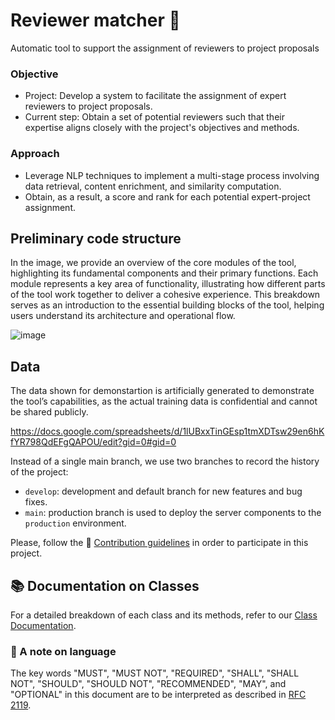 # Reviewer matcher 🤺
Automatic tool to support the assignment of reviewers to project proposals
### Objective
- Project: Develop a system to facilitate the assignment of expert reviewers to project proposals.
- Current step: Obtain a set of potential reviewers such that their expertise aligns closely with the project's objectives and methods.

### Approach
- Leverage NLP techniques to implement a multi-stage process involving data retrieval, content enrichment, and similarity computation.
- Obtain, as a result, a score and rank for each potential expert-project assignment.

## Preliminary code structure

In the image, we provide an overview of the core modules of the tool, highlighting its fundamental components and their primary functions. Each module represents a key area of functionality, illustrating how different parts of the tool work together to deliver a cohesive experience. This breakdown serves as an introduction to the essential building blocks of the tool, helping users understand its architecture and operational flow.

![image](https://github.com/user-attachments/assets/e47e2ad0-8946-4ad9-84ee-ecba3c8783f4)

## Data

The data shown for demonstartion is artificially generated to demonstrate the tool’s capabilities, as the actual training data is confidential and cannot be shared publicly.

https://docs.google.com/spreadsheets/d/1lUBxxTinGEsp1tmXDTsw29en6hKfYR798QdEFgQAPOU/edit?gid=0#gid=0

Instead of a single main branch, we use two branches to record the history of the project:

- `develop`: development and default branch for new features and bug fixes.
- `main`: production branch is used to deploy the server components to the `production` environment.

Please, follow the 📗 [Contribution guidelines](docs/contribute.md) in order to participate in this project.

## 📚 Documentation on Classes

For a detailed breakdown of each class and its methods, refer to our [Class Documentation](docs/index.md).

### 🛟 A note on language

The key words "MUST", "MUST NOT", "REQUIRED", "SHALL", "SHALL NOT", "SHOULD", "SHOULD NOT", "RECOMMENDED", "MAY", and "OPTIONAL" in this document are to be interpreted as described in [RFC 2119](https://www.ietf.org/rfc/rfc2119.txt).
